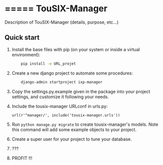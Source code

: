 

=====
TouSIX-Manager
=====
Description of TouSIX-Manager (details, purpose, etc...)

Quick start
-----------

1. Install the base files with pip (on your system or inside a virtual environment):

    ```bash
        pip install -e URL_projet
    ```
2. Create a new django project to automate some procedures:

    ```bash 
        django-admin startproject ixp-manager
    ```

3. Copy the settings.py.example given in the package into your project settings, and customize it following your needs.

4. Include the tousix-manager URLconf in urls.py:

    `url(r'^manager/', include('tousix-manager.urls'))`

5. Run `python manage.py migrate` to create tousix-manager's models.
   Note this command will add some example objects to your project.

6. Create a super user for your project to tune your database.

7. ???

8. PROFIT !!!
